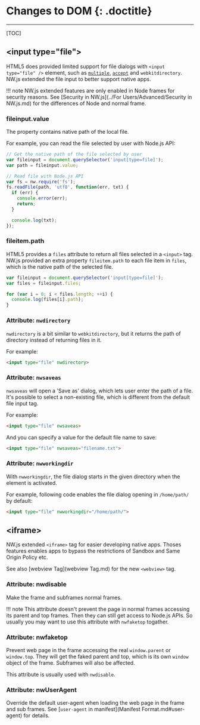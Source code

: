 # Changes to DOM {: .doctitle}
---

[TOC]

## &lt;input type="file"&gt;

HTML5 does provided limited support for file dialogs with `<input type="file" />` element, such as [`multiple`](https://developer.mozilla.org/en-US/docs/Web/HTML/Element/input#attr-multiple), [`accept`](https://developer.mozilla.org/en-US/docs/Web/HTML/Element/input#attr-accept) and `webkitdirectory`. NW.js extended the file input to better support native apps.

!!! note
    NW.js extended features are only enabled in Node frames for security reasons. See [Security in NW.js](../For Users/Advanced/Security in NW.js.md) for the differences of Node and normal frame.

### fileinput.value

The property contains native path of the local file.

For example, you can read the file selected by user with Node.js API:

```javascript
// Get the native path of the file selected by user
var fileinput = document.querySelector('input[type=file]');
var path = fileinput.value;

// Read file with Node.js API
var fs = nw.require('fs');
fs.readFile(path, 'utf8', function(err, txt) {
  if (err) {
    console.error(err);
    return;
  }

  console.log(txt);
});
```

### fileitem.path

HTML5 provides a `files` attribute to return all files selected in a `<input>` tag. NW.js provided an extra property `fileitem.path` to each file item in `files`, which is the native path of the selected file.

```javascript
var fileinput = document.querySelector('input[type=file]');
var files = fileinput.files;

for (var i = 0; i < files.length; ++i) {
  console.log(files[i].path);
}
```

### Attribute: `nwdirectory`

`nwdirectory` is a bit similar to `webkitdirectory`, but it returns the path of directory instead of returning files in it.

For example:

```html
<input type="file" nwdirectory>
```

### Attribute: `nwsaveas`

`nwsaveas` will open a 'Save as' dialog, which lets user enter the path of a file. It's possible to select a non-existing file, which is different from the default file input tag.

For example:

```html
<input type="file" nwsaveas>
```

And you can specify a value for the default file name to save:

```html
<input type="file" nwsaveas="filename.txt">
```

### Attribute: `nwworkingdir`

With `nwworkingdir`, the file dialog starts in the given directory when the element is activated.

For example, following code enables the file dialog opening in `/home/path/` by default:

```html
<input type="file" nwworkingdir="/home/path/">
```


## &lt;iframe&gt;

NW.js extended `<iframe>` tag for easier developing native apps. Thoses features enables apps to bypass the restrictions of Sandbox and Same Origin Policy etc.

See also [webview Tag](webview Tag.md) for the new `<webview>` tag.

### Attribute: nwdisable

Make the frame and subframes normal frames.

!!! note
    This attribute doesn't prevent the page in normal frames accessing its parent and top frames. Then they can still get access to Node.js APIs. So usually you may want to use this attribute with `nwfaketop` togather.

### Attribute: nwfaketop

Prevent web page in the frame accessing the real `window.parent` or `window.top`. They will get the faked parent and top, which is its own `window` object of the frame. Subframes will also be affected.

This attribute is usually used with `nwdisable`.

### Attribute: nwUserAgent

Override the default user-agent when loading the web page in the frame and sub frames. See [`user-agent` in manifest](Manifest Format.md#user-agent) for details.
